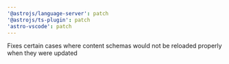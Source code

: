 ```yaml
---
'@astrojs/language-server': patch
'@astrojs/ts-plugin': patch
'astro-vscode': patch
---
```


Fixes certain cases where content schemas would not be reloaded properly when they were updated
